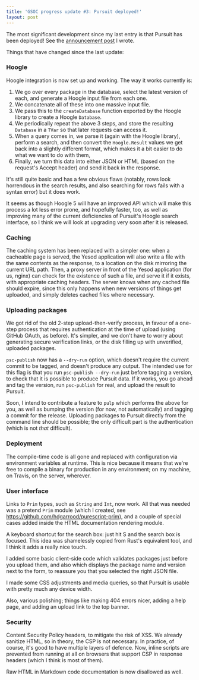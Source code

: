 ```yaml
---
title: 'GSOC progress update #3: Pursuit deployed!'
layout: post
---
```


The most significant development since my last entry is that Pursuit has been
deployed! See the [announcement post](../pursuit-deployed/) I wrote.

Things that have changed since the last update:

### Hoogle

Hoogle integration is now set up and working. The way it works currently is:

1. We go over every package in the database, select the latest version of
   each, and generate a Hoogle input file from each one.
2. We concatenate all of these into one massive input file.
3. We pass this to the `createDatabase` function exported by the Hoogle
   library to create a Hoogle `Database`.
4. We periodically repeat the above 3 steps, and store the resulting `Database`
   in a `TVar` so that later requests can access it.
5. When a query comes in, we parse it (again with the Hoogle library),
   perform a search, and then convert the `Hoogle.Result` values we get back
   into a slightly different format, which makes it a bit easier to do what we
   want to do with them,
6. Finally, we turn this data into either JSON or HTML (based on the
   request's Accept header) and send it back in the response.

It's still quite basic and has a few obvious flaws (notably, rows look
horrendous in the search results, and also searching for rows fails with a
syntax error) but it does work.

It seems as though Hoogle 5 will have an improved API which will make this
process a lot less error prone, and hopefully faster, too, as well as improving
many of the current deficiencies of Pursuit's Hoogle search interface, so I
think we will look at upgrading very soon after it is released.

### Caching

The caching system has been replaced with a simpler one: when a cacheable
page is served, the Yesod application will also write a file with the same
contents as the response, to a location on the disk mirroring the current URL
path. Then, a proxy server in front of the Yesod application (for us, nginx)
can check for the existence of such a file, and serve it if it exists, with
appropriate caching headers. The server knows when any cached file should
expire, since this only happens when new versions of things get uploaded, and
simply deletes cached files where necessary.

### Uploading packages

We got rid of the old 2-step upload-then-verify process, in favour of a
one-step process that requires authentication at the time of upload (using
GitHub OAuth, as before). It's simpler, and we don't have to worry about
generating secure verification links, or the disk filling up with unverified,
uploaded packages.

`psc-publish` now has a `--dry-run` option, which doesn't require the current
commit to be tagged, and doesn't produce any output. The intended use for this
flag is that you run `psc-publish --dry-run` just before tagging a version, to
check that it is possible to produce Pursuit data. If it works, you go ahead
and tag the version, run `psc-publish` for real, and upload the result to
Pursuit.

Soon, I intend to contribute a feature to `pulp` which performs the above for
you, as well as bumping the version (for now, not automatically) and tagging a
commit for the release. Uploading packages to Pursuit directly from the command
line should be possible; the only difficult part is the authentication (which
is not *that* difficult).

### Deployment

The compile-time code is all gone and replaced with configuration via
environment variables at runtime. This is nice because it means that we're free
to compile a binary for production in any environment; on my machine, on
Travis, on the server, wherever.

### User interface

Links to `Prim` types, such as `String` and `Int`, now work. All that was
needed was a pretend `Prim` module (which I created, see
<https://github.com/hdgarrood/purescript-prim>), and a couple of special cases
added inside the HTML documentation rendering module.

A keyboard shortcut for the search box: just hit S and the search box is
focused. This idea was shamelessly copied from Rust's equivalent tool, and I
think it adds a really nice touch.

I added some basic client-side code which validates packages just before you
upload them, and also which displays the package name and version next to the
form, to reassure you that you selected the right JSON file.

I made some CSS adjustments and media queries, so that Pursuit is usable with
pretty much any device width.

Also, various polishing; things like making 404 errors nicer, adding a help
page, and adding an upload link to the top banner.

### Security

Content Security Policy headers, to mitigate the risk of XSS. We already
sanitize HTML, so in theory, the CSP is not necessary. In practice, of course,
it's good to have multiple layers of defence. Now, inline scripts are prevented
from running at all on browsers that support CSP in response headers (which I
think is most of them).

Raw HTML in Markdown code documentation is now disallowed as well.
